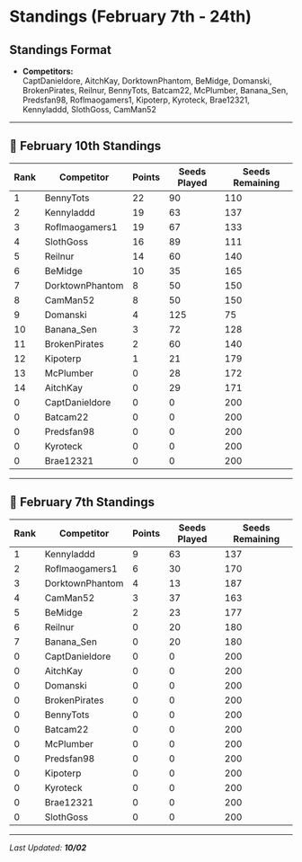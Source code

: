 # Standings (February 7th - 24th)

## Standings Format
- **Competitors:**  
  CaptDanieldore, AitchKay, DorktownPhantom, BeMidge, Domanski, BrokenPirates, Reilnur, BennyTots, Batcam22, McPlumber, Banana_Sen, Predsfan98, Roflmaogamers1, Kipoterp, Kyroteck, Brae12321, Kennyladdd, SlothGoss, CamMan52

---
## 📅 February 10th Standings
| Rank | Competitor         | Points | Seeds Played | Seeds Remaining |
|------|--------------------|--------|--------------|-----------------|
| 1    | BennyTots          | 22     | 90           | 110             |
| 2    | Kennyladdd         | 19     | 63           | 137              |
| 3    | Roflmaogamers1     | 19     | 67           | 133             |
| 4    | SlothGoss          | 16     | 89           | 111             |
| 5    | Reilnur            | 14     | 60           | 140             |
| 6    | BeMidge            | 10     | 35           | 165             |
| 7    | DorktownPhantom    | 8      | 50           | 150             |
| 8    | CamMan52           | 8      | 50           | 150             |
| 9    | Domanski           | 4      | 125          | 75              |
| 10   | Banana_Sen         | 3      | 72           | 128             |
| 11   | BrokenPirates      | 2      | 60           | 140             |
| 12   | Kipoterp           | 1      | 21           | 179             |
| 13   | McPlumber          | 0      | 28           | 172             |
| 14   | AitchKay           | 0      | 29           | 171             |
| 0    | CaptDanieldore     | 0      | 0            | 200             |
| 0    | Batcam22           | 0      | 0            | 200             |
| 0    | Predsfan98         | 0      | 0            | 200             |
| 0    | Kyroteck           | 0      | 0            | 200             |
| 0    | Brae12321          | 0      | 0            | 200             |


---

## 📅 February 7th Standings
| Rank | Competitor         | Points | Seeds Played | Seeds Remaining |
|------|--------------------|--------|--------------|-----------------|
| 1    | Kennyladdd         | 9      | 63           | 137             |
| 2    | Roflmaogamers1     | 6      | 30           | 170             |
| 3    | DorktownPhantom    | 4      | 13           | 187             |
| 4    | CamMan52           | 3      | 37           | 163             |
| 5    | BeMidge            | 2      | 23           | 177             |
| 6    | Reilnur            | 0      | 20           | 180             |
| 7    | Banana_Sen         | 0      | 20           | 180             |
| 0    | CaptDanieldore     | 0      | 0            | 200             |
| 0    | AitchKay           | 0      | 0            | 200             |
| 0    | Domanski           | 0      | 0            | 200             |
| 0    | BrokenPirates      | 0      | 0            | 200             |
| 0    | BennyTots          | 0      | 0            | 200             |
| 0    | Batcam22           | 0      | 0            | 200             |
| 0    | McPlumber          | 0      | 0            | 200             |
| 0    | Predsfan98         | 0      | 0            | 200             |
| 0    | Kipoterp           | 0      | 0            | 200             |
| 0    | Kyroteck           | 0      | 0            | 200             |
| 0    | Brae12321          | 0      | 0            | 200             |
| 0    | SlothGoss          | 0      | 0            | 200             |

---


_Last Updated: **10/02**_
